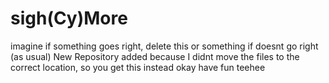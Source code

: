 # sigh(Cy)More
imagine if something goes right, delete this or something if doesnt go right (as usual)
New Repository added because I didnt move the files to the correct location, so you get this instead
okay have fun teehee
